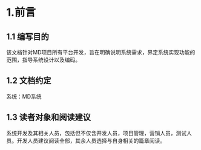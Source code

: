 # 1.前言

## 1.1 编写目的
该文档针对MD项目所有平台开发，旨在明确说明系统需求，界定系统实现功能的范围，指导系统设计以及编码。

## 1.2 文档约定
系统：MD系统

## 1.3 读者对象和阅读建议
系统开发及其相关人员，包括但不仅含开发人员，项目管理，营销人员，测试人员。开发人员建议阅读全部，其余人员选择与自身相关的篇章阅读。
